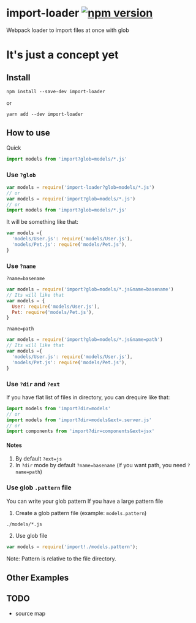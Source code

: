 # import-loader [![npm version](https://badge.fury.io/js/import-loader.svg)](http://badge.fury.io/js/import-loader)
Webpack loader to import files at once with glob

# It's just a concept yet

## Install

```
npm install --save-dev import-loader
```
or
```
yarn add --dev import-loader
```

## How to use

Quick
```js
import models from 'import?glob=models/*.js'
```

### Use `?glob`

```js
var models = require('import-loader?glob=models/*.js')
// or
var models = require('import?glob=models/*.js')
// or
import models from 'import?glob=models/*.js'
```


It will be something like that:
```js
var models ={
  'models/User.js': require('models/User.js'),
  'models/Pet.js': require('models/Pet.js'),
}
```

### Use `?name`

`?name=basename`

```js
var models = require('import?glob=models/*.js&name=basename')
// Its will like that
var models = {
  User: require('models/User.js'),
  Pet: require('models/Pet.js'),
}
```

`?name=path`

```js
var models = require('import?glob=models/*.js&name=path')
// Its will like that
var models ={
  'models/User.js': require('models/User.js'),
  'models/Pet.js': require('models/Pet.js'),
}
```


### Use `?dir` and `?ext`

If you have flat list of files in directory, you can drequire like that:

```js
import models from 'import?dir=models'
// or
import models from 'import?dir=models&ext=.server.js'
// or
import components from 'import?dir=components&ext=jsx'
```

#### Notes
1. By default `?ext=js`
2. In `?dir` mode by default `?name=basename` (if you want path, you need `?name=path`)

### Use glob `.pattern` file

You can write your glob pattern  If you have a large pattern file

1. Create a glob pattern file (example: `models.pattern`)
```
./models/*.js
```

2. Use glob file
```js
var models = require('import!./models.pattern');
```

Note:
Pattern is relative to the file directory.

## Other Examples


## TODO

* source map
